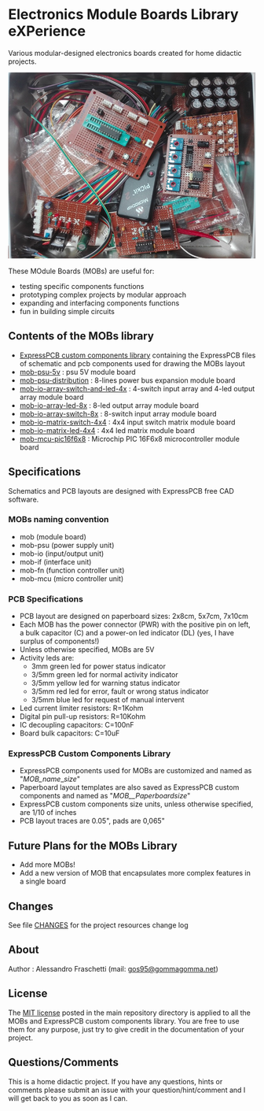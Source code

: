 # Electronics Module Boards Library eXPerience
Various modular-designed electronics boards created for home didactic projects.

![overview](images/overview.jpg)

These MOdule Boards (MOBs) are useful for:
* testing specific components functions
* prototyping complex projects by modular approach
* expanding and interfacing components functions
* fun in building simple circuits


## Contents of the MOBs library
* [ExpressPCB custom components library](expresspcb) containing the ExpressPCB files of schematic and pcb components used for drawing the MOBs layout
* [mob-psu-5v](mobs/mob-psu-5v/) : psu 5V module board
* [mob-psu-distribution](mobs/mob-psu-distribution/) : 8-lines power bus expansion module board
* [mob-io-array-switch-and-led-4x](mobs/mob-io-array-switch-and-led-4x/) : 4-switch input array and 4-led output array module board
* [mob-io-array-led-8x](mobs/mob-io-array-led-8x/) : 8-led output array module board
* [mob-io-array-switch-8x](mobs/mob-io-array-switch-8x/) : 8-switch input array module board
* [mob-io-matrix-switch-4x4](mobs/mob-io-matrix-switch-4x4/) : 4x4 input switch matrix module board
* [mob-io-matrix-led-4x4](mobs/mob-io-matrix-led-4x4/) : 4x4 led matrix module board
* [mob-mcu-pic16f6x8](mobs/mob-mcu-pic16f6x8/) : Microchip PIC 16F6x8 microcontroller module board


## Specifications
Schematics and PCB layouts are designed with ExpressPCB free CAD software.

### MOBs naming convention
* mob (module board)
* mob-psu (power supply unit)
* mob-io (input/output unit)
* mob-if (interface unit)
* mob-fn (function controller unit)
* mob-mcu (micro controller unit)

### PCB Specifications
* PCB layout are designed on paperboard sizes: 2x8cm, 5x7cm, 7x10cm
* Each MOB has the power connector (PWR) with the positive pin on left, a bulk capacitor (C) and a power-on led indicator (DL) (yes, I have surplus of components!)
* Unless otherwise specified, MOBs are 5V
* Activity leds are:
	* 3mm green led for power status indicator
	* 3/5mm green led for normal activity indicator
	* 3/5mm yellow led for warning status indicator
	* 3/5mm red led for error, fault or wrong status indicator
	* 3/5mm blue led for request of manual intervent
* Led current limiter resistors: R=1Kohm
* Digital pin pull-up resistors: R=10Kohm
* IC decoupling capacitors: C=100nF
* Board bulk capacitors: C=10uF

### ExpressPCB Custom Components Library
* ExpressPCB components used for MOBs are customized and named as "_MOB_name__*size*"
* Paperboard layout templates are also saved as ExpressPCB custom components and named as "_MOB__Paperboard_*size*"
* ExpressPCB custom components size units, unless otherwise specified, are 1/10 of inches
* PCB layout traces are 0.05", pads are 0,065"


## Future Plans for the MOBs Library
* Add more MOBs!
* Add a new version of MOB that encapsulates more complex features in a single board


## Changes
See file [CHANGES](CHANGES.md) for the project resources change log


## About
Author : Alessandro Fraschetti (mail: [gos95@gommagomma.net](mailto:gos95@gommagomma.net))


## License
The [MIT license](LICENSE) posted in the main repository directory is applied to all the MOBs and ExpressPCB custom components library.
You are free to use them for any purpose, just try to give credit in the documentation of your project.


## Questions/Comments
This is a home didactic project. If you have any questions, hints or comments please submit an issue with your question/hint/comment and I will get back to you as soon as I can.
